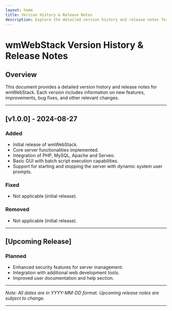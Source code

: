```yaml
---
layout: home
title: Version History & Release Notes
description: Explore the detailed version history and release notes for wmWebStack, highlighting key updates, new features, bug fixes, and enhancements in each software release.
---
```


# wmWebStack Version History & Release Notes

## Overview
This document provides a detailed version history and release notes for wmWebStack. Each version includes information on new features, improvements, bug fixes, and other relevant changes.

---

## [v1.0.0] - 2024-08-27
### Added
- Initial release of wmWebStack.
- Core server functionalities implemented.
- Integration of PHP, MySQL, Apache and Serveo.
- Basic GUI with batch script execution capabilities.
- Support for starting and stopping the server with dynamic system user prompts.

### Fixed
- Not applicable (initial release).

### Removed
- Not applicable (initial release).

---

## [Upcoming Release]
### Planned
- Enhanced security features for server management.
- Integration with additional web development tools.
- Improved user documentation and help section.

---

*Note: All dates are in YYYY-MM-DD format. Upcoming release notes are subject to change.*

---

